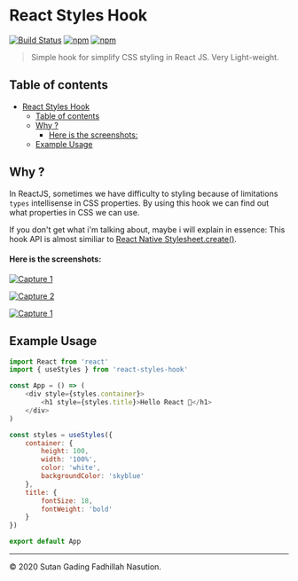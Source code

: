 # React Styles Hook

[![Build Status](https://travis-ci.org/sutanlab/react-styles-hook.svg?branch=master)](https://travis-ci.org/sutanlab/react-styles-hook) [![npm](https://img.shields.io/npm/v/react-styles-hook.svg)](https://www.npmjs.com/package/react-styles-hook) [![npm](https://img.shields.io/npm/dt/react-styles-hook.svg)](https://npm-stat.com/charts.html?package=react-styles-hook)

>  Simple hook for simplify CSS styling in React JS. Very Light-weight.

## Table of contents
- [React Styles Hook](#react-styles-hook)
  - [Table of contents](#table-of-contents)
  - [Why ?](#why)
      - [Here is the screenshots:](#here-is-the-screenshots)
  - [Example Usage](#example-usage)

## Why ?
In ReactJS, sometimes we have difficulty to styling because of limitations `types` intellisense in CSS properties. By using this hook we can find out what properties in CSS we can use.

If you don't get what i'm talking about, maybe i will explain in essence: This hook API is almost similiar to [React Native Stylesheet.create()](https://facebook.github.io/react-native/docs/style).

#### Here is the screenshots:

[![Capture 1](https://raw.githubusercontent.com/sutanlab/react-styles-hook/master/captures/capture-1.png)](https://raw.githubusercontent.com/sutanlab/react-styles-hook/master/captures/capture-1.png)

[![Capture 2](https://raw.githubusercontent.com/sutanlab/react-styles-hook/master/captures/capture-2.png)](https://raw.githubusercontent.com/sutanlab/react-styles-hook/master/captures/capture-2.png)

[![Capture 1](https://raw.githubusercontent.com/sutanlab/react-styles-hook/master/captures/capture-3.png)](https://raw.githubusercontent.com/sutanlab/react-styles-hook/master/captures/capture-3.png)

## Example Usage

```js
import React from 'react'
import { useStyles } from 'react-styles-hook'

const App = () => (
    <div style={styles.container}>
        <h1 style={styles.title}>Hello React 👋</h1>
    </div>
)

const styles = useStyles({
    container: {
        height: 100,
        width: '100%',
        color: 'white',
        backgroundColor: 'skyblue'
    },
    title: {
        fontSize: 18,
        fontWeight: 'bold'
    }
})

export default App
```

---
© 2020 Sutan Gading Fadhillah Nasution.